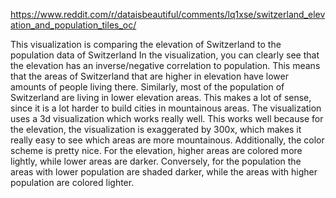 https://www.reddit.com/r/dataisbeautiful/comments/lq1xse/switzerland_elevation_and_population_tiles_oc/

This visualization is comparing the elevation of Switzerland to the population data of Switzerland
In the visualization, you can clearly see that the elevation has an inverse/negative correlation to population.
This means that the areas of Switzerland that are higher in elevation have lower amounts of people living there.
Similarly, most of the population of Switzerland are living in lower elevation areas.
This makes a lot of sense, since it is a lot harder to build cities in mountainous areas.
The visualization uses a 3d visualization which works really well.
This works well because for the elevation, the visualization is exaggerated by 300x, which makes it really easy to see which areas are more mountainous.
Additionally, the color scheme is pretty nice.
For the elevation, higher areas are colored more lightly, while lower areas are darker.
Conversely, for the population the areas with lower population are shaded darker, while the areas with higher population are colored lighter.

